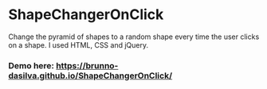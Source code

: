 # ShapeChangerOnClick
Change the pyramid of shapes to a random shape every time the user clicks on a shape. 
I used HTML, CSS and jQuery. 

### Demo here: https://brunno-dasilva.github.io/ShapeChangerOnClick/
